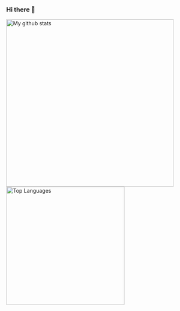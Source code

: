 ### Hi there 👋

<span><img src="https://github-readme-stats.vercel.app/api?username=CaDiBob&show_icons=true&include_all_commits=true&hide_border=true&title_color=24292e" alt="My github stats" width="446"/></span>
<span><img src="https://github-readme-stats.vercel.app/api/top-langs/?username=CaDiBob&layout=compact&langs_count=8&hide_border=true&title_color=24292e" alt="Top Languages" width="315"/></span>
